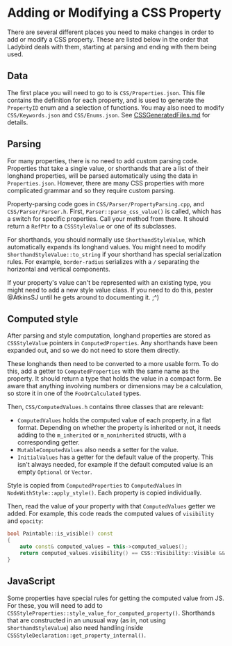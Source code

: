 # Adding or Modifying a CSS Property

There are several different places you need to make changes in order to add or modify a CSS property.
These are listed below in the order that Ladybird deals with them, starting at parsing and ending with them being used.

## Data

The first place you will need to go to is `CSS/Properties.json`. This file contains the definition for each
property, and is used to generate the `PropertyID` enum and a selection of functions. You may also need to
modify `CSS/Keywords.json` and `CSS/Enums.json`. See [CSSGeneratedFiles.md](CSSGeneratedFiles.md) for details.

## Parsing

For many properties, there is no need to add custom parsing code. Properties that take a single value, or shorthands
that are a list of their longhand properties, will be parsed automatically using the data in `Properties.json`.
However, there are many CSS properties with more complicated grammar and so they require custom parsing.

Property-parsing code goes in `CSS/Parser/PropertyParsing.cpp`, and `CSS/Parser/Parser.h`. First,
`Parser::parse_css_value()` is called, which has a switch for specific properties. Call your method from there. It
should return a `RefPtr` to a `CSSStyleValue` or one of its subclasses.

For shorthands, you should normally use `ShorthandStyleValue`, which automatically expands its longhand values. You
might need to modify `ShorthandStyleValue::to_string` if your shorthand has special serialization rules. For example,
`border-radius` serializes with a `/` separating the horizontal and vertical components.

If your property's value can't be represented with an existing type, you might need to add a new style value class.
If you need to do this, pester @AtkinsSJ until he gets around to documenting it. ;^)

## Computed style

After parsing and style computation, longhand properties are stored as `CSSStyleValue` pointers in
`ComputedProperties`. Any shorthands have been expanded out, and so we do not need to store them directly.

These longhands then need to be converted to a more usable form. To do this, add a getter to `ComputedProperties` with
the same name as the property. It should return a type that holds the value in a compact form. Be aware that anything
involving numbers or dimensions may be a calculation, so store it in one of the `FooOrCalculated` types.

Then, `CSS/ComputedValues.h` contains three classes that are relevant:
- `ComputedValues` holds the computed value of each property, in a flat format. Depending on whether the property is
  inherited or not, it needs adding to the `m_inherited` or `m_noninherited` structs, with a corresponding getter.
- `MutableComputedValues` also needs a setter for the value.
- `InitialValues` has a getter for the default value of the property. This isn't always needed, for example if the
  default computed value is an empty `Optional` or `Vector`.

Style is copied from `ComputedProperties` to `ComputedValues` in `NodeWithStyle::apply_style()`. Each property is
copied individually.

Then, read the value of your property with that `ComputedValues` getter we added. For example, this code reads the
computed values of `visibility` and `opacity`:

```c++
bool Paintable::is_visible() const
{
    auto const& computed_values = this->computed_values();
    return computed_values.visibility() == CSS::Visibility::Visible && computed_values.opacity() != 0;
}
```

## JavaScript

Some properties have special rules for getting the computed value from JS. For these, you will need to add to
`CSSStyleProperties::style_value_for_computed_property()`. Shorthands that are constructed in an unusual way (as in, not
using `ShorthandStyleValue`) also need handling inside `CSSStyleDeclaration::get_property_internal()`.

